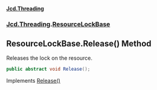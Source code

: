#### [Jcd.Threading](index.md 'index')
### [Jcd.Threading](Jcd.Threading.md 'Jcd.Threading').[ResourceLockBase](ResourceLockBase.md 'Jcd.Threading.ResourceLockBase')

## ResourceLockBase.Release() Method

Releases the lock on the resource.

```csharp
public abstract void Release();
```

Implements [Release()](IResourceLock.Release().md 'Jcd.Threading.IResourceLock.Release()')
